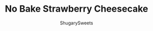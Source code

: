---
layout: ../../layouts/MarkdownPostLayout.astro
title: No Bake Strawberry Cheesecake
author: ShugarySweets
pubDate: 2022-03-17
description: "No Bake Strawberry Cheesecake is an easy dessert with tons of refreshing strawberry flavor! Covered with cool whip and fresh strawberries, it&#x27;s the perfect dessert to make when you don&#x27;t want to use your oven."
image_url: https://www.shugarysweets.com/wp-content/uploads/2022/04/no-bake-strawberry-cheesecake-facebook.jpg
tags: ["Cake","American"]
calories: 355
protein: 3
carbohydrates: 39
fats: 21
fiber: 1
ingredients: ["2 cups graham cracker crumbs (about 18 full size crackers)","1/2 cup granulated sugar","2/3 cup unsalted butter, melted","3 packages (8 ounce each) cream cheese, softened to room temperature","3/4 cup granulated sugar","1 ounce package freeze dried strawberries (pulsed into crumbs)","2 teaspoons vanilla extract","1/3 cup heavy whipping cream","8 ounce Cool Whip, thawed","1 pint fresh strawberries, sliced or whole"]
serves: 12
time: "3 hours 20 minutes"
prepTime: "20 minutes"
instructions: ["Line a 9-inch springform pan with a parchment paper circle. Or line a 9-inch square baking dish with parchment paper. Set aside.","In a food processor, pulse graham crackers with sugar until fine crumbs.","Add melted butter to the crumbs and mix with a fork (or pulse until blended).","Pour crumbs into bottom of springform pan. Using fingers, press firmly on the bottom and bring the crumbs up about 1-inch up the sides. Set aside.","Beat cream cheese with sugar in a large mixing bowl for 3 minutes, scraping down the sides of the bowl as needed.","Add in freeze dried strawberry crumbs and vanilla extract. Slowly beat in whipping cream, making sure everything is well blended.","Spoon cheesecake filling over the crust layer.","Spread Cool Whip (or homemade whipped cream) over the top of the cheesecake.","Refrigerate for 3 hours, or longer.","To serve, run a knife along the edge of the springform pan. Release the latch and lift the ring off. Slice cheesecake and serve with fresh strawberry slices or whole strawberries."]
nutrition: ["355 calories","39 grams carbohydrates","42 milligrams cholesterol","21 grams fat","1 grams fiber","3 grams protein","14 grams saturated fat","118 milligrams sodium","31 grams sugar","0 grams trans fat","6 grams unsaturated fat"]
---